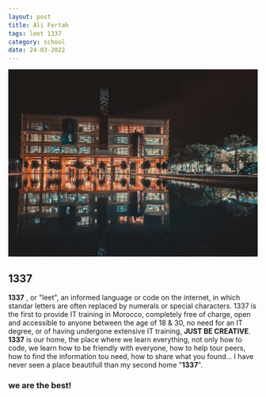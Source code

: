 ```yaml
---
layout: post
title: Ali Fertah
tags: leet 1337
category: school
date: 24-03-2022
---
```

![](/1337.jpeg)
## 1337

**1337** , or "leet", an informed language or code on the internet, in which standar letters are often replaced by numerals or special characters.
1337 is the first to provide IT training in Morocco, completely free of charge, open and accessible to anyone between the age of 18 & 30, no need for an IT degree, or of having undergone extensive IT training, **JUST BE CREATIVE**.
**1337** is our home, the place where we learn everything, not only how to code, we learn how to be friendly with everyone, how to help tour peers, how to find the information tou need, how to share what you found...
I have never seen a place beautifull than my second home "**1337**".
### we are the best!